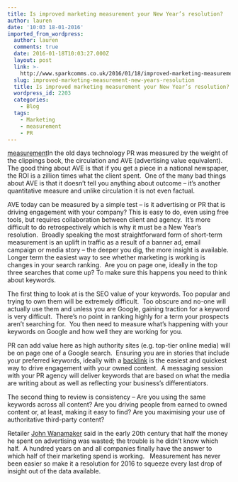 ```yaml
---
title: Is improved marketing measurement your New Year’s resolution?
author: lauren
date: '10:03 18-01-2016'
imported_from_wordpress:
  author: lauren
  comments: true
  date: 2016-01-18T10:03:27.000Z
  layout: post
  link: >-
    http://www.sparkcomms.co.uk/2016/01/18/improved-marketing-measurement-new-years-resolution/
  slug: improved-marketing-measurement-new-years-resolution
  title: Is improved marketing measurement your New Year’s resolution?
  wordpress_id: 2203
  categories:
    - Blog
  tags:
    - Marketing
    - measurement
    - PR
---
```


[measurement](measurement-150x150.jpg)In the old days technology PR was measured by the weight of the clippings book, the circulation and AVE (advertising value equivalent).  The good thing about AVE is that if you get a piece in a national newspaper, the ROI is a zillion times what the client spent.  One of the many bad things about AVE is that it doesn’t tell you anything about outcome – it’s another quantitative measure and unlike circulation it is not even factual.   

AVE today can be measured by a simple test – is it advertising or PR that is driving engagement with your company? This is easy to do, even using free tools, but requires collaboration between client and agency.  It’s more difficult to do retrospectively which is why it must be a New Year’s resolution.  Broadly speaking the most straightforward form of short-term measurement is an uplift in traffic as a result of a banner ad, email campaign or media story – the deeper you dig, the more insight is available.  Longer term the easiest way to see whether marketing is working is changes in your search ranking.  Are you on page one, ideally in the top three searches that come up? To make sure this happens you need to think about keywords. 

The first thing to look at is the SEO value of your keywords. Too popular and trying to own them will be extremely difficult.  Too obscure and no-one will actually use them and unless you are Google, gaining traction for a keyword is very difficult.  There’s no point in ranking highly for a term your prospects aren’t searching for.  You then need to measure what’s happening with your keywords on Google and how well they are working for you.

PR can add value here as high authority sites (e.g. top-tier online media) will be on page one of a Google search.  Ensuring you are in stories that include your preferred keywords, ideally with a [backlink](http://www.theguardian.com/media-network/media-network-blog/2014/jun/30/challenges-retailers-online-customers-shopping) is the easiest and quickest way to drive engagement with your owned content.  A messaging session with your PR agency will deliver keywords that are based on what the media are writing about as well as reflecting your business’s differentiators.

The second thing to review is consistency – Are you using the same keywords across all content? Are you driving people from earned to owned content or, at least, making it easy to find? Are you maximising your use of authoritative third-party content?

Retailer [John Wanamaker](https://en.wikipedia.org/wiki/John_Wanamaker%20) said in the early 20th century that half the money he spent on advertising was wasted; the trouble is he didn’t know which half.  A hundred years on and all companies finally have the answer to which half of their marketing spend is working.   Measurement has never been easier so make it a resolution for 2016 to squeeze every last drop of insight out of the data available. 
